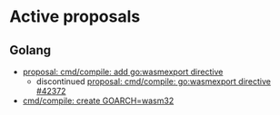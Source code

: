 # Active proposals

## Golang

- [proposal: cmd/compile: add go:wasmexport directive](https://github.com/golang/go/issues/65199)
    - discontinued [proposal: cmd/compile: go:wasmexport directive #42372](https://github.com/golang/go/issues/42372)
- [cmd/compile: create GOARCH=wasm32](https://github.com/golang/go/issues/63131)
